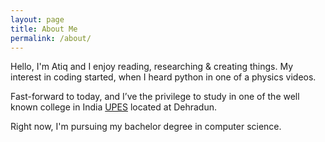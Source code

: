 ```yaml
---
layout: page
title: About Me
permalink: /about/
---
```


<p>
    Hello, I'm Atiq and I enjoy reading, researching &amp; creating things. My
    interest in coding started, when I heard python in one of a physics videos.
</p>
<p>
    Fast-forward to today, and I’ve the privilege to study in one of the well known college in India
    <a href="https://www.upes.ac.in/about-us">UPES</a> located at Dehradun.
</p>
<p>
    Right now, I'm pursuing my bachelor degree in computer science.
</p>

